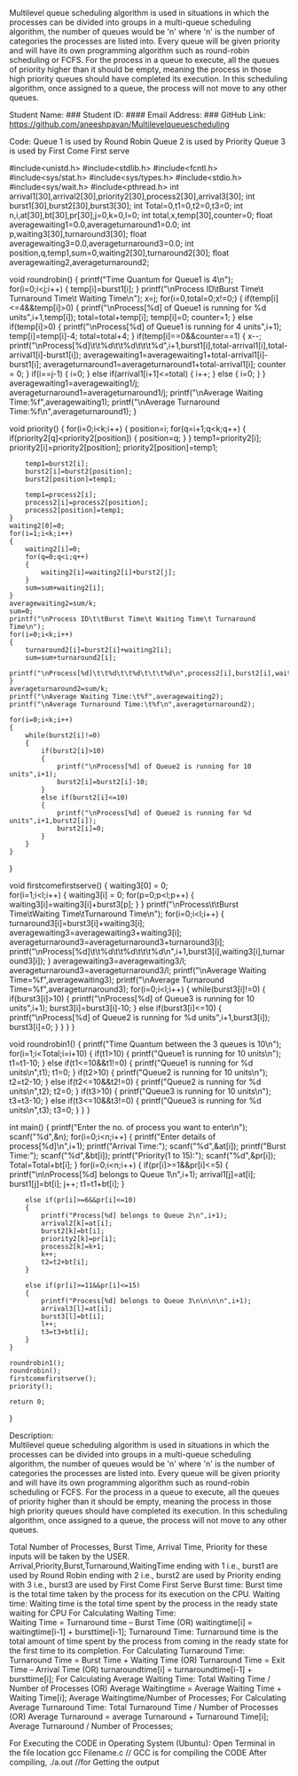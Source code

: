 Multilevel queue scheduling algorithm is used in situations in which the processes can be divided into groups in a multi-queue scheduling algorithm, the number of queues would be 'n' where 'n' is the number of categories the processes are listed into. Every queue will be given priority and will have its own programming algorithm such as round-robin scheduling or FCFS.  For the process in a queue to execute, all the queues of priority higher than it should be empty, meaning the process in those high priority queues should have completed its execution. In this scheduling algorithm, once assigned to a queue, the process will not move to any other queues.



Student Name:  ###
Student ID: ####
Email Address:  ###
GitHub Link: https://github.com/aneeshpavan/Multilevelqueuescheduling



Code: 
	Queue 1 is used by Round Robin
	Queue 2 is used by Priority
	Queue 3 is used by First Come First serve

#include<unistd.h>
#include<stdlib.h>
#include<fcntl.h>
#include<sys/stat.h>
#include<sys/types.h>
#include<stdio.h>
#include<sys/wait.h>
#include<pthread.h>
int arrival1[30],arrival2[30],priority2[30],process2[30],arrival3[30];
int burst1[30],burst2[30],burst3[30];
int Total=0,t1=0,t2=0,t3=0;
int n,i,at[30],bt[30],pr[30],j=0,k=0,l=0;
int total,x,temp[30],counter=0;
float averagewaiting1=0.0,averageturnaround1=0.0;
int p,waiting3[30],turnaround3[30];
float averagewaiting3=0.0,averageturnaround3=0.0;
int position,q,temp1,sum=0,waiting2[30],turnaround2[30];
float averagewaiting2,averageturnaround2;

void roundrobin()
{
	printf("Time Quantum for Queue1 is 4\n");
	for(i=0;i<j;i++)
	{
		temp[i]=burst1[i];
	} 
	printf("\nProcess ID\tBurst Time\t Turnaround Time\t Waiting Time\n");
	x=j;
    for(i=0,total=0;x!=0;) 
    { 
    	if(temp[i]<=4&&temp[i]>0) 
        {
			printf("\nProcess[%d] of Queue1 is running for %d units",i+1,temp[i]); 
            total=total+temp[i]; 
            temp[i]=0; 
            counter=1; 
        } 
        else if(temp[i]>0) 
        {
			printf("\nProcess[%d] of Queue1 is running for 4 units",i+1); 
            temp[i]=temp[i]-4; 
            total=total+4; 
        } 
        if(temp[i]==0&&counter==1) 
        { 
            x--; 
            printf("\nProcess[%d]\t\t%d\t\t%d\t\t\t%d",i+1,burst1[i],total-arrival1[i],total-arrival1[i]-burst1[i]);
            averagewaiting1=averagewaiting1+total-arrival1[i]-burst1[i]; 
            averageturnaround1=averageturnaround1+total-arrival1[i]; 
            counter = 0; 
        } 
        if(i==j-1) 
        {
            i=0; 
        }
        else if(arrival1[i+1]<=total) 
        {
            i++;
        }
        else 
        {
            i=0;
        }
    } 
    averagewaiting1=averagewaiting1/j;
    averageturnaround1=averageturnaround1/j;
    printf("\nAverage Waiting Time:%f",averagewaiting1); 
    printf("\nAverage Turnaround Time:%f\n",averageturnaround1); 
}

void priority()
{
	for(i=0;i<k;i++)
    {
        position=i;
        for(q=i+1;q<k;q++)
        {
            if(priority2[q]<priority2[position])
            {
                position=q;
            }
        }
        temp1=priority2[i];
        priority2[i]=priority2[position];
        priority2[position]=temp1; 
        
        temp1=burst2[i];
        burst2[i]=burst2[position];
        burst2[position]=temp1;
        
        temp1=process2[i];
        process2[i]=process2[position];
        process2[position]=temp1;
    }
    waiting2[0]=0;
    for(i=1;i<k;i++)
    {
        waiting2[i]=0;
        for(q=0;q<i;q++)
        {
            waiting2[i]=waiting2[i]+burst2[j];
        }
        sum=sum+waiting2[i];
    }
    averagewaiting2=sum/k;
    sum=0;
    printf("\nProcess ID\t\tBurst Time\t Waiting Time\t Turnaround Time\n");
    for(i=0;i<k;i++)
    {
    	turnaround2[i]=burst2[i]+waiting2[i];
        sum=sum+turnaround2[i];
        printf("\nProcess[%d]\t\t%d\t\t%d\t\t\t%d\n",process2[i],burst2[i],waiting2[i],turnaround2[i]);
    }
    averageturnaround2=sum/k;
    printf("\nAverage Waiting Time:\t%f",averagewaiting2);
    printf("\nAverage Turnaround Time:\t%f\n",averageturnaround2);
    
    for(i=0;i<k;i++)
    {
    	while(burst2[i]!=0)
    	{
    		if(burst2[i]>10)
    		{
				printf("\nProcess[%d] of Queue2 is running for 10 units",i+1);
				burst2[i]=burst2[i]-10;
			}
			else if(burst2[i]<=10)
			{
				printf("\nProcess[%d] of Queue2 is running for %d units",i+1,burst2[i]);
				burst2[i]=0;
			}
		}
	}

}

void firstcomefirstserve()
{
	waiting3[0] = 0;   
    for(i=1;i<l;i++)
    {
        waiting3[i] = 0;
        for(p=0;p<l;p++)
        {
            waiting3[i]=waiting3[i]+burst3[p];
        }
    }
    printf("\nProcess\t\tBurst Time\tWaiting Time\tTurnaround Time\n");
    for(i=0;i<l;i++)
    {
        turnaround3[i]=burst3[i]+waiting3[i];
        averagewaiting3=averagewaiting3+waiting3[i];
        averageturnaround3=averageturnaround3+turnaround3[i];
        printf("\nProcess[%d]\t\t%d\t\t%d\t\t\t%d\n",i+1,burst3[i],waiting3[i],turnaround3[i]);
    }
    averagewaiting3=averagewaiting3/l;
    averageturnaround3=averageturnaround3/l;
    printf("\nAverage Waiting Time=%f",averagewaiting3);
    printf("\nAverage Turnaround Time=%f",averageturnaround3);
    for(i=0;i<l;i++)
    {
    	while(burst3[i]!=0)
    	{
    		if(burst3[i]>10)
    		{
				printf("\nProcess[%d] of Queue3 is running for 10 units",i+1);
				burst3[i]=burst3[i]-10;
			}
			else if(burst3[i]<=10)
			{
				printf("\nProcess[%d] of Queue2 is running for %d units",i+1,burst3[i]);
				burst3[i]=0;
			}
		}
	}
}

void roundrobin1()
{
	printf("Time Quantum between the 3 queues is 10\n");
	for(i=1;i<Total;i=i+10)
	{
		if(t1>10)
		{
			printf("Queue1 is running for 10 units\n");
			t1=t1-10;
		}
		else if(t1<=10&&t1!=0)
		{
			printf("Queue1 is running for %d units\n",t1);
			t1=0;
		}
		if(t2>10)
		{
			printf("Queue2 is running for 10 units\n");
			t2=t2-10;
		}
		else if(t2<=10&&t2!=0)
		{
			printf("Queue2 is running for %d units\n",t2);
			t2=0;
		}
		if(t3>10)
		{
			printf("Queue3 is running for 10 units\n");
			t3=t3-10;
		}
		else if(t3<=10&&t3!=0)
		{
			printf("Queue3 is running for %d units\n",t3);
			t3=0;
		}
	}
}

int main()
{
	printf("Enter the no. of process you want to enter\n");
	scanf("%d",&n);
	for(i=0;i<n;i++)
	{
		printf("Enter details of process[%d]\n",i+1);
		printf("Arrival Time:");
		scanf("%d",&at[i]);
		printf("Burst Time:");
		scanf("%d",&bt[i]);
		printf("Priority(1 to 15):");
		scanf("%d",&pr[i]);
		Total=Total+bt[i];
	}
	for(i=0;i<n;i++)
	{
		if(pr[i]>=1&&pr[i]<=5)
		{
			printf("\n\nProcess[%d] belongs to Queue 1\n",i+1);
			arrival1[j]=at[i];
			burst1[j]=bt[i];
			j++;
			t1=t1+bt[i];
		}
		
		else if(pr[i]>=6&&pr[i]<=10)
		{
			printf("Process[%d] belongs to Queue 2\n",i+1);
			arrival2[k]=at[i];
			burst2[k]=bt[i];
			priority2[k]=pr[i];
			process2[k]=k+1;
			k++;
			t2=t2+bt[i];
		}
		
		else if(pr[i]>=11&&pr[i]<=15)
		{
			printf("Process[%d] belongs to Queue 3\n\n\n\n",i+1);
			arrival3[l]=at[i];
			burst3[l]=bt[i];
			l++;
			t3=t3+bt[i];
		}
	}
	
	roundrobin1();
	roundrobin();
	firstcomefirstserve();
	priority();
	
	return 0;
}

Description:  
Multilevel queue scheduling algorithm is used in situations in which the processes can be divided into groups in a multi-queue scheduling algorithm, the number of queues would be 'n' where 'n' is the number of categories the processes are listed into. Every queue will be given priority and will have its own programming algorithm such as round-robin scheduling or FCFS.  For the process in a queue to execute, all the queues of priority higher than it should be empty, meaning the process in those high priority queues should have completed its execution. In this scheduling algorithm, once assigned to a queue, the process will not move to any other queues.

Total Number of Processes, Burst Time, Arrival Time, Priority for these inputs will be taken by the USER.
Arrival,Priority,Burst,Turnaround,WaitingTime 
ending with 1 i.e., burst1 are used by Round Robin
ending with 2 i.e., burst2 are used by Priority
ending with 3 i.e., burst3 are used by  First Come First Serve
Burst time: Burst time is the total time taken by the process for its execution on the CPU.
Waiting time: Waiting time is the total time spent by the process in the ready state waiting for CPU
For Calculating Waiting Time:  
		Waiting Time = Turnaround time – Burst Time
					(OR)
		waitingtime[i] = waitingtime[i-1] + bursttime[i-1];
Turnaround Time: Turnaround time is the total amount of time spent by the process from coming in the ready state for the first time to its completion.
For Calculating Turnaround Time: 
		Turnaround Time = Burst Time + Waiting Time 
					(OR)
		Turnaround Time = Exit Time – Arrival Time
					(OR)
		turnaroundtime[i] = turnaroundtime[i-1] + bursttime[i];
For Calculating Average Waiting Time:
		Total Waiting Time / Number of Processes
					(OR)
		Average Waitingtime = Average Waiting Time + Waiting Time[i];
		Average Waitingtime/Number of Processes;
For Calculating Average Turnaround Time:
		Total Turnaround Time / Number of Processes
					(OR)
		Average Turnaround = average Turnaround + Turnaround Time[i];
		Average Turnaround / Number of Processes;


For Executing the CODE in Operating System (Ubuntu):
	Open Terminal in the file location
 	gcc Filename.c // GCC is for compiling the CODE
	After compiling,
	./a.out //for Getting the output
